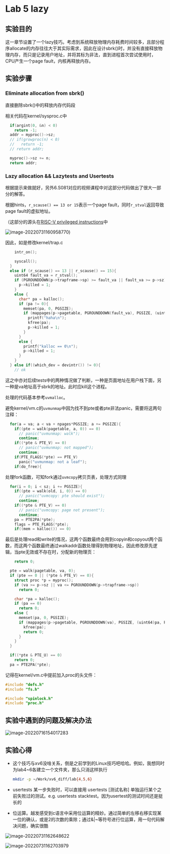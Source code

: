 # Lab 5 lazy

## 实验目的

这一章节设置了一个lazy技巧。考虑到系统释放物理内存耗费时间较多，且部分程序allocate的内存往往大于其实际需求，因此在设计sbrk()时，并没有直接释放物理内存，而只是记录用户地址，并将其标为非法，直到进程首次尝试使用时，CPU产生一个page fault，内核再释放内存。

## 实验步骤

### Eliminate allocation from sbrk()

直接删除sbrk()中的释放内存代码段

相关代码在kernel/sysproc.c中

```c
  if(argint(0, &n) < 0)
    return -1;
  addr = myproc()->sz;
  // if(growproc(n) < 0)
  //   return -1;
  // return addr;

  myproc()->sz += n;
  return addr;
```

### Lazy allocation && Lazytests and Usertests

根据提示来做就好，另外6.S081对应的视频课程中对这部分代码做出了很大一部分的解答。

根据hints，`r_scause() == 13 or 15`表示一个page fault，同时`r_stval`返回导致page fault的虚拟地址。

（这部分的源头在[RISC-V privileged instructions](https://github.com/riscv/riscv-isa-manual/releases/download/draft-20200727-8088ba4/riscv-privileged.pdf)中

![image-20220731160958770](img\image-20220731160958770.png))

因此，如是修改kernel/trap.c

```c
    intr_on();

    syscall();
  } 
  else if (r_scause() == 13 || r_scause() == 15){
    uint64 fault_va = r_stval();
    if (PGROUNDDOWN(p->trapframe->sp) >= fault_va || fault_va >= p->sz){
      p->killed = 1;
    } 
    else {
      char* pa = kalloc();
      if (pa != 0){
        memset(pa, 0, PGSIZE);
        if (mappages(p->pagetable, PGROUNDDOWN(fault_va), PGSIZE, (uint64)pa, PTE_R | PTE_W | PTE_U) != 0){
          printf("haha\n");
          kfree(pa);
          p->killed = 1;
        }
      }
      else {
        printf("kalloc == 0\n");
        p->killed = 1;
      }
    }
  } else if((which_dev = devintr()) != 0){
    // ok
```

这之中亦对后续tests中的两种情况做了判断，一种是页面地址在用户栈下面，另一种是va地址高于sbrk的地址。此时应kill这个进程。

处理的代码基本参考`uvmalloc`。

避免kernel/vm.c的`uvmunmap`中因为找不到pte或者pte非法panic，需要将这两句注释：

```c
  for(a = va; a < va + npages*PGSIZE; a += PGSIZE){
    if((pte = walk(pagetable, a, 0)) == 0)
      // panic("uvmunmap: walk");
      continue;
    if((*pte & PTE_V) == 0)
      // panic("uvmunmap: not mapped");
      continue;
    if(PTE_FLAGS(*pte) == PTE_V)
      panic("uvmunmap: not a leaf");
    if(do_free){
```

处理fork函数，可知fork通过`uvmcopy`拷贝页表，处理方式同理

```c
  for(i = 0; i < sz; i += PGSIZE){
    if((pte = walk(old, i, 0)) == 0)
      // panic("uvmcopy: pte should exist");
      continue;
    if((*pte & PTE_V) == 0)
      // panic("uvmcopy: page not present");
      continue;
    pa = PTE2PA(*pte);
    flags = PTE_FLAGS(*pte);
    if((mem = kalloc()) == 0)
```

最后是处理read和write的情况，这两个函数最终会用到copyin和copyout两个函数，而这两个函数最终通过walkaddr函数处理得到物理地址，因此修改原先逻辑，当pte无效或不存在时，分配新的物理页：

```c
    return 0;

  pte = walk(pagetable, va, 0);
  if (pte == 0 || (*pte & PTE_V) == 0){
    struct proc *p = myproc();
    if (va >= p->sz || va <= PGROUNDDOWN(p->trapframe->sp))
      return 0;

    char *pa = kalloc();
    if (pa == 0)
      return 0;
    else {
      memset(pa, 0, PGSIZE);
      if (mappages(p->pagetable, PGROUNDDOWN(va), PGSIZE, (uint64)pa, PTE_W | PTE_R | PTE_U) != 0){
        kfree(pa);
        return 0;
      }
    }
  }

  if((*pte & PTE_U) == 0)
    return 0;
  pa = PTE2PA(*pte);
```

记得在kernel/vm.c中提前加入proc的头文件：

```c
#include "defs.h"
#include "fs.h"

#include "spinlock.h"
#include "proc.h"
```

## 实验中遇到的问题及解决办法

![image-20220716154017283](D:/GitHub_Desktop/my_xv6_lab/reports/img/image-20220716154017283.png)

## 实验心得

- 这个技巧与xv6没啥关系，倒是之前学到的Linux技巧吧哈哈。例如，我想同时为lab4~6各建立一个文件夹，那么只消这样执行
  ```bash
  mkdir -p ~/Work/xv6_diff/lab{4,5,6}
  ```

-  usertests 某一步失败时，可以直接用 usertests [测试名称] 单独运行某个之前失败过的测试。e.g. usertests stacktest。因为usertest的测试时间还是挺长的

- 位运算。越发感受到c语言中采用位运算的精妙。通过简单的左移右移实现某一位的确认，或是2的次数的乘除；通过&|~等符号进行位运算，用一句代码解决问题，确实很酷

![image-20220731162648622](img\image-20220731162648622.png)

![image-20220731162703979](img\image-20220731162703979.png)